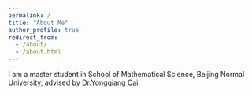 ```yaml
---
permalink: /
title: "About Me"
author_profile: true
redirect_from: 
  - /about/
  - /about.html
---
```


I am a master student in School of Mathematical Science, Beijing Normal University, advised by [Dr.Yongqiang Cai](https://scholar.google.com/citations?user=Er2aPkcAAAAJ&hl=en).
